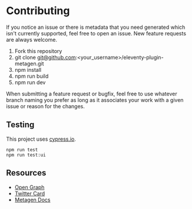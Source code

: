 # Contributing
If you notice an issue or there is metadata that you need generated which isn't currently supported, feel free to open an issue. New feature requests are always welcome.

1. Fork this repository
2. git clone git@github.com:<your_username>/eleventy-plugin-metagen.git
3. npm install
4. npm run build
5. npm run dev

When submitting a feature request or bugfix, feel free to use whatever branch naming you prefer as long as it associates your work with a given issue or reason for the changes.

## Testing
This project uses [cypress.io](https://www.cypress.io/).

```
npm run test
npm run test:ui
```

## Resources
- [Open Graph](https://ogp.me/)
- [Twitter Card](https://developer.twitter.com/en/docs/twitter-for-websites/cards/overview/markup)
- [Metagen Docs](https://metagendocs.netlify.app/docs/intro)